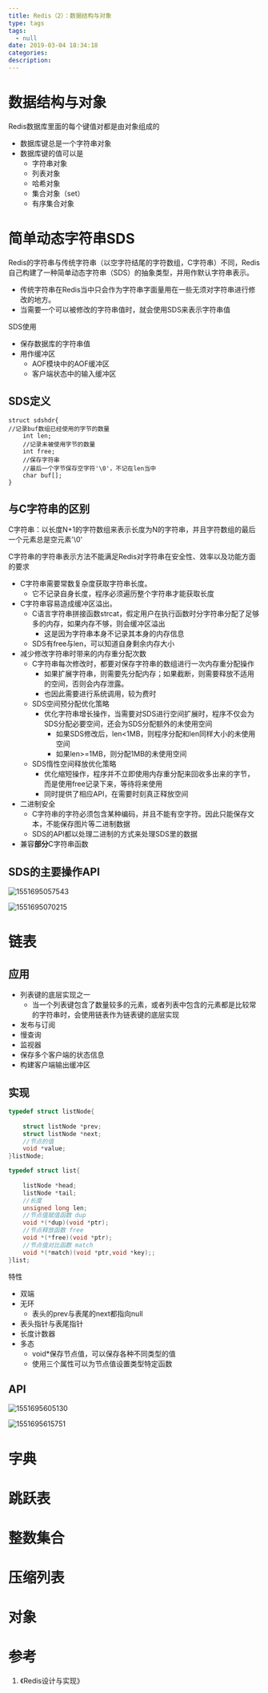 ```yaml
---
title: Redis（2）：数据结构与对象
type: tags
tags:
  - null
date: 2019-03-04 18:34:18
categories:
description:
---
```


# 数据结构与对象

Redis数据库里面的每个键值对都是由对象组成的

- 数据库键总是一个字符串对象
- 数据库键的值可以是
  - 字符串对象
  - 列表对象
  - 哈希对象
  - 集合对象（set）
  - 有序集合对象

# 简单动态字符串SDS

Redis的字符串与传统字符串（以空字符结尾的字符数组，C字符串）不同，Redis自己构建了一种简单动态字符串（SDS）的抽象类型，并用作默认字符串表示。

- 传统字符串在Redis当中只会作为字符串字面量用在一些无须对字符串进行修改的地方。
- 当需要一个可以被修改的字符串值时，就会使用SDS来表示字符串值

SDS使用

- 保存数据库的字符串值
- 用作缓冲区
  - AOF模块中的AOF缓冲区
  - 客户端状态中的输入缓冲区

## SDS定义

```
struct sdshdr{
//记录buf数组已经使用的字节的数量
    int len;
    //记录未被使用字节的数量
    int free;
    //保存字符串
    //最后一个字节保存空字符'\0'，不记在len当中
    char buf[];
}
```

## 与C字符串的区别

C字符串：以长度N+1的字符数组来表示长度为N的字符串，并且字符数组的最后一个元素总是空元素'\0'

C字符串的字符串表示方法不能满足Redis对字符串在安全性、效率以及功能方面的要求

- C字符串需要常数复杂度获取字符串长度。
  - 它不记录自身长度，程序必须遍历整个字符串才能获取长度
- C字符串容易造成缓冲区溢出。
  - C语言字符串拼接函数strcat，假定用户在执行函数时分字符串分配了足够多的内存，如果内存不够，则会缓冲区溢出
    - 这是因为字符串本身不记录其本身的内存信息
  - SDS有free与len，可以知道自身剩余内存大小
- 减少修改字符串时带来的内存重分配次数
  - C字符串每次修改时，都要对保存字符串的数组进行一次内存重分配操作
    - 如果扩展字符串，则需要先分配内存；如果截断，则需要释放不适用的空间，否则会内存泄露。
    - 也因此需要进行系统调用，较为费时
  - SDS空间预分配优化策略
    - 优化字符串增长操作，当需要对SDS进行空间扩展时，程序不仅会为SDS分配必要空间，还会为SDS分配额外的未使用空间
      - 如果SDS修改后，len<1MB，则程序分配和len同样大小的未使用空间
      - 如果len>=1MB，则分配1MB的未使用空间
  - SDS惰性空间释放优化策略
    - 优化缩短操作，程序并不立即使用内存重分配来回收多出来的字节，而是使用free记录下来，等待将来使用
    - 同时提供了相应API，在需要时刻真正释放空间
- 二进制安全
  - C字符串的字符必须包含某种编码，并且不能有空字符。因此只能保存文本，不能保存图片等二进制数据
  - SDS的API都以处理二进制的方式来处理SDS里的数据
- 兼容**部分**C字符串函数

## SDS的主要操作API

![1551695057543](C:\Users\Heper\AppData\Roaming\Typora\typora-user-images\1551695057543.png)

![1551695070215](C:\Users\Heper\AppData\Roaming\Typora\typora-user-images\1551695070215.png)

# 链表

## 应用

- 列表键的底层实现之一
  - 当一个列表键包含了数量较多的元素，或者列表中包含的元素都是比较常的字符串时，会使用链表作为链表键的底层实现
- 发布与订阅
- 慢查询
- 监视器
- 保存多个客户端的状态信息
- 构建客户端输出缓冲区

## 实现

```C
typedef struct listNode{
	
    struct listNode *prev;
    struct listNode *next;
    //节点的值
    void *value;
}listNode;

typedef struct list{
	
    listNode *head;
    listNode *tail;
    //长度
    unsigned long len;
    //节点值赋值函数 dup
    void *(*dup)(void *ptr);
    //节点释放函数 free
    void *(*free)(void *ptr);
    //节点值对比函数 match
    void *(*match)(void *ptr,void *key);;
}list;
```

特性

- 双端
- 无环
  - 表头的prev与表尾的next都指向null
- 表头指针与表尾指针
- 长度计数器
- 多态
  - void*保存节点值，可以保存各种不同类型的值
  - 使用三个属性可以为节点值设置类型特定函数

## API

![1551695605130](C:\Users\Heper\AppData\Roaming\Typora\typora-user-images\1551695605130.png)

![1551695615751](C:\Users\Heper\AppData\Roaming\Typora\typora-user-images\1551695615751.png)

# 字典

# 跳跃表

# 整数集合

# 压缩列表

# 对象

# 参考

1. 《Redis设计与实现》

